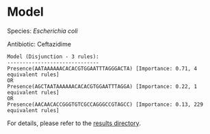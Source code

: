 
# Model

Species: *Escherichia coli*

Antibiotic: Ceftazidime

```
Model (Disjunction - 3 rules):
------------------------------
Presence(AATAAAAAACACACGTGGAATTTAGGGACTA) [Importance: 0.71, 4 equivalent rules]
OR
Presence(AGCTAATAAAAAACACACGTGGAATTTAGGA) [Importance: 0.22, 1 equivalent rules]
OR
Presence(AACAACACCGGGTGTCGCCAGGGCCGTAGCC) [Importance: 0.13, 229 equivalent rules]

```

For details, please refer to the [results directory](../../../../../results/scm_b/escherichia%20coli/ceftazidime/repeat_2/).

